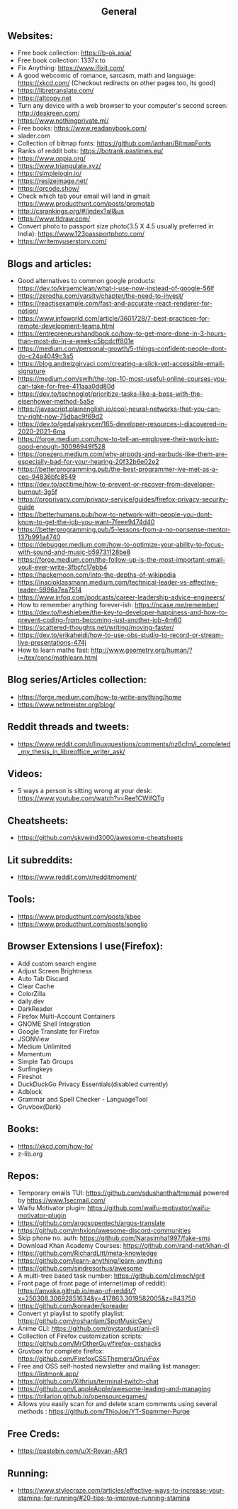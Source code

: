 <h2 align="center">General</h2>

## Websites:

- Free book collection: https://b-ok.asia/
- Free book collection: 1337x.to
- Fix Anything: https://www.ifixit.com/
- A good webcomic of romance, sarcasm, math and language: https://xkcd.com/ (Checkout redirects on other pages too, its good)
- https://libretranslate.com/
- https://altcopy.net
- Turn any device with a web browser to your computer's second screen: http://deskreen.com/
- https://www.nothingprivate.ml/
- Free books: https://www.readanybook.com/
- slader.com
- Collection of bitmap fonts: https://github.com/ianhan/BitmapFonts
- Ranks of reddit bots: https://botrank.pastimes.eu/
- https://www.oppia.org/
- https://www.triangulate.xyz/
- https://simplelogin.io/
- https://resizeimage.net/
- https://qrcode.show/
- Check which tab your email will land in gmail: https://www.producthunt.com/posts/promotab
- http://csrankings.org/#/index?all&us
- https://www.tldraw.com/
- Convert photo to passport size photo(3.5 X 4.5 usually preferred in India): https://www.123passportphoto.com/
- https://writemyuserstory.com/

## Blogs and articles:

- Good alternatives to common google products: https://dev.to/kiraemclean/what-i-use-now-instead-of-google-56lf
- https://zerodha.com/varsity/chapter/the-need-to-invest/
- https://reactjsexample.com/fast-and-accurate-react-renderer-for-notion/
- https://www.infoworld.com/article/3601728/7-best-practices-for-remote-development-teams.html
- https://entrepreneurshandbook.co/how-to-get-more-done-in-3-hours-than-most-do-in-a-week-c5bcdcff801e
- https://medium.com/personal-growth/5-things-confident-people-dont-do-c24a4049c3a5
- https://blog.andreizgirvaci.com/creating-a-slick-yet-accessible-email-signature
- https://medium.com/swlh/the-top-10-most-useful-online-courses-you-can-take-for-free-411aaa0dd80d
- https://dev.to/technoglot/prioritize-tasks-like-a-boss-with-the-eisenhower-method-5a5e
- https://javascript.plainenglish.io/cool-neural-networks-that-you-can-try-right-now-75dbac9f69d2
- https://dev.to/gedalyakrycer/165-developer-resources-i-discovered-in-2020-2021-6ma
- https://forge.medium.com/how-to-tell-an-employee-their-work-isnt-good-enough-30098949f528
- https://onezero.medium.com/why-airpods-and-earbuds-like-them-are-especially-bad-for-your-hearing-20f32b6e02e2
- https://betterprogramming.pub/the-best-programmer-ive-met-as-a-ceo-94836bfc8549
- https://dev.to/actitime/how-to-prevent-or-recover-from-developer-burnout-3g5f
- https://proprivacy.com/privacy-service/guides/firefox-privacy-security-guide
- https://betterhumans.pub/how-to-network-with-people-you-dont-know-to-get-the-job-you-want-7feee9474d40
- https://betterprogramming.pub/5-lessons-from-a-no-nonsense-mentor-137b991a4740
- https://debugger.medium.com/how-to-optimize-your-ability-to-focus-with-sound-and-music-b59731128be8
- https://forge.medium.com/the-follow-up-is-the-most-important-email-youll-ever-write-3fbcfc17ebb4
- https://hackernoon.com/into-the-depths-of-wikipedia
- https://inacioklassmann.medium.com/technical-leader-vs-effective-leader-5996a7ea7514
- https://www.infoq.com/podcasts/career-leadership-advice-engineers/
- How to remember anything forever-ish: https://ncase.me/remember/
- https://dev.to/heshiebee/the-key-to-developer-happiness-and-how-to-prevent-coding-from-becoming-just-another-job-4m60
- https://scattered-thoughts.net/writing/moving-faster/
- https://dev.to/erikaheidi/how-to-use-obs-studio-to-record-or-stream-live-presentations-474j
- How to learn maths fast: http://www.geometry.org/human/?i=/tex/conc/mathlearn.html

## Blog series/Articles collection:

- https://forge.medium.com/how-to-write-anything/home
- https://www.netmeister.org/blog/

## Reddit threads and tweets:

- https://www.reddit.com/r/linuxquestions/comments/nz6cfm/i_completed_my_thesis_in_libreoffice_writer_ask/

## Videos:

- 5 ways a person is sitting wrong at your desk: https://www.youtube.com/watch?v=Ree1CWifQTg

## Cheatsheets:

- https://github.com/skywind3000/awesome-cheatsheets

## Lit subreddits:

- https://www.reddit.com/r/redditmoment/

## Tools:

- https://www.producthunt.com/posts/kbee
- https://www.producthunt.com/posts/songlio

## Browser Extensions I use(Firefox):

- Add custom search engine
- Adjust Screen Brightness
- Auto Tab Discard
- Clear Cache
- ColorZilla
- daily.dev
- DarkReader
- Firefox Multi-Account Containers
- GNOME Shell Integration
- Google Translate for Firefox
- JSONView
- Medium Unlimited
- Momentum
- Simple Tab Groups
- Surfingkeys
- Fireshot
- DuckDuckGo Privacy Essentials(disabled currently)
- Adblock
- Grammar and Spell Checker - LanguageTool
- Gruvbox(Dark)

## Books:

- https://xkcd.com/how-to/
- z-lib.org

## Repos:

- Temporary emails TUI: https://github.com/sdushantha/tmpmail powered by https://www.1secmail.com/
- Waifu Motivator plugin: https://github.com/waifu-motivator/waifu-motivator-plugin
- https://github.com/argosopentech/argos-translate
- https://github.com/mhxion/awesome-discord-communities
- Skip phone no. auth: https://github.com/Narasimha1997/fake-sms
- Download Khan Academy Courses: https://github.com/rand-net/khan-dl
- https://github.com/RichardLitt/meta-knowledge
- https://github.com/learn-anything/learn-anything
- https://github.com/sindresorhus/awesome
- A multi-tree based task number: https://github.com/climech/grit
- Front page of front page of internet(map of reddit): https://anvaka.github.io/map-of-reddit/?x=250308.30692851634&y=417863.3019582005&z=843750
- https://github.com/koreader/koreader
- Convert yt playlist to spotify playlist: https://github.com/roshanlam/SpotMusicGen/
- Anime CLI: https://github.com/pystardust/ani-cli
- Collection of Firefox customization scripts: https://github.com/MrOtherGuy/firefox-csshacks
- Gruvbox for complete firefox: https://github.com/FirefoxCSSThemers/GruvFox
- Free and OSS self-hosted newsletter and mailing list manager: https://listmonk.app/
- https://github.com/Xithrius/terminal-twitch-chat
- https://github.com/LappleApple/awesome-leading-and-managing
- https://trilarion.github.io/opensourcegames/
- Allows you easily scan for and delete scam comments using several methods : https://github.com/ThioJoe/YT-Spammer-Purge

## Free Creds:

- https://pastebin.com/u/X-Revan-AR/1

## Running:

- https://www.stylecraze.com/articles/effective-ways-to-increase-your-stamina-for-running/#20-tips-to-improve-running-stamina
